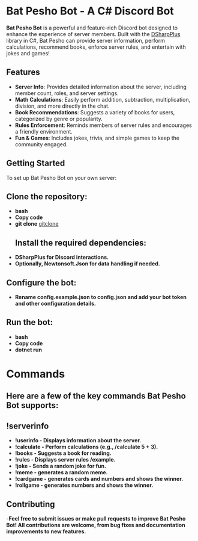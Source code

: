 # Bat Pesho Bot - A C# Discord Bot

**Bat Pesho Bot** is a powerful and feature-rich Discord bot designed to enhance the experience of server members. Built with the [DSharpPlus](https://github.com/DSharpPlus/DSharpPlus) library in C#, Bat Pesho can provide server information, perform calculations, recommend books, enforce server rules, and entertain with jokes and games!

## Features

- **Server Info**: Provides detailed information about the server, including member count, roles, and server settings.
- **Math Calculations**: Easily perform addition, subtraction, multiplication, division, and more directly in the chat.
- **Book Recommendations**: Suggests a variety of books for users, categorized by genre or popularity.
- **Rules Enforcement**: Reminds members of server rules and encourages a friendly environment.
- **Fun & Games**: Includes jokes, trivia, and simple games to keep the community engaged.

## Getting Started
To set up Bat Pesho Bot on your own server:

## Clone the repository:
- **bash**
- **Copy code**
- **git clone** [gitclone](https://github.com/yourusername/BatPeshoBot.git)
  ## Install the required dependencies:
- **DSharpPlus for Discord interactions.**
- **Optionally, Newtonsoft.Json for data handling if needed.**
## Configure the bot:
- **Rename config.example.json to config.json and add your bot token and other configuration details.**
## Run the bot:
- **bash**
- **Copy code**
- **dotnet run**

# Commands
## Here are a few of the key commands Bat Pesho Bot supports:

## !serverinfo
- **!userinfo - Displays information about the server.**
- **!calculate <operation> - Perform calculations (e.g., /calculate 5 + 3).**
- **!books - Suggests a book for reading.**
- **!rules - Displays server rules /example.**
- **!joke - Sends a random joke for fun.**
- **!meme - generates a random meme.**
- **!cardgame - generates cards and numbers and shows the winner.**
- **!rollgame - generates numbers and shows the winner.**

## Contributing
-**Feel free to submit issues or make pull requests to improve Bat Pesho Bot! All contributions are welcome, from bug fixes and documentation improvements to new features.**
